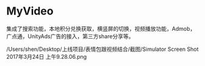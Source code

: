 # MyVideo
集成了搜索功能，本地积分兑换获取，横竖屏的切换，视频播放功能，Admob，广点通，UnityAds广告的接入，第三方share分享等。

/Users/shen/Desktop/上线项目/表情包跟视频结合/截图/Simulator Screen Shot 2017年3月24日 上午9.28.06.png
